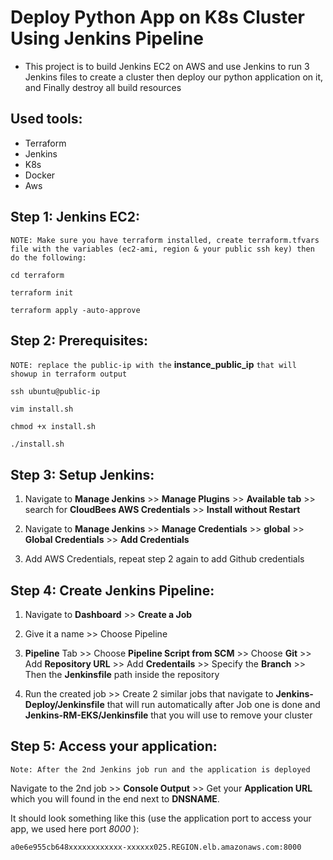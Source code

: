 # Deploy Python App on K8s Cluster Using Jenkins Pipeline

- This project is to build Jenkins EC2 on AWS and use Jenkins to run 3 Jenkins files to create a cluster then deploy our python application on it, and Finally destroy all build resources

## Used tools:
-	 Terraform
-	Jenkins
-	K8s
-	Docker
-	Aws


## Step 1: Jenkins EC2:

`NOTE: Make sure you have terraform installed, create terraform.tfvars file with the variables (ec2-ami, region & your public ssh key) then do the following:`

```
cd terraform

terraform init

terraform apply -auto-approve
```

## Step 2: Prerequisites:

`NOTE: replace the public-ip with the` **instance_public_ip** `that will showup in terraform output`

```
ssh ubuntu@public-ip

vim install.sh

chmod +x install.sh

./install.sh
```

## Step 3: Setup Jenkins:

1. Navigate to **Manage Jenkins** >> **Manage Plugins** >> **Available tab** >> search for **CloudBees AWS Credentials** >> **Install without Restart**

2. Navigate to **Manage Jenkins** >> **Manage Credentials** >> **global** >> **Global Credentials** >> **Add Credentials**

3. Add AWS Credentials, repeat step 2 again to add Github credentials

## Step 4: Create Jenkins Pipeline:

1. Navigate to **Dashboard** >> **Create a Job**

2. Give it a name >> Choose Pipeline

3. **Pipeline** Tab >> Choose **Pipeline Script from SCM** >> Choose **Git** >> Add **Repository URL** >> Add **Credentails** >> Specify the **Branch** >> Then the **Jenkinsfile** path inside the repository

4. Run the created job >> Create 2 similar jobs that navigate to **Jenkins-Deploy/Jenkinsfile** that will run automatically after Job one is done and **Jenkins-RM-EKS/Jenkinsfile** that you will use to remove your cluster

## Step 5: Access your application:

`Note: After the 2nd Jenkins job run and the application is deployed`

Navigate to the 2nd job >> **Console Output** >> Get your **Application URL** which you will found in the end next to **DNSNAME**.

It should look something like this (use the application port to access your app, we used here port _8000_ ):

```
a0e6e955cb648xxxxxxxxxxxx-xxxxxx025.REGION.elb.amazonaws.com:8000
```
